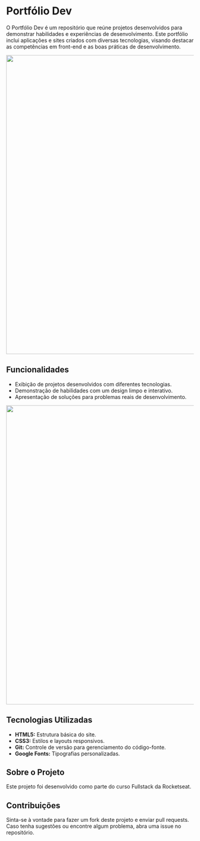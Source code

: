 # Portfólio Dev
O Portfólio Dev é um repositório que reúne projetos desenvolvidos para demonstrar habilidades e experiências de desenvolvimento. Este portfólio inclui aplicações e sites criados com diversas tecnologias, visando destacar as competências em front-end e as boas práticas de desenvolvimento.

<img src="https://github.com/user-attachments/assets/c89a0d16-5f52-44dd-94b0-1358c277676f" width="800px">


## Funcionalidades
- Exibição de projetos desenvolvidos com diferentes tecnologias.
- Demonstração de habilidades com um design limpo e interativo.
- Apresentação de soluções para problemas reais de desenvolvimento.

<img src="https://github.com/user-attachments/assets/64ba4648-d77f-44bc-9e8c-06f02af8a979" width="800px">


## Tecnologias Utilizadas
- **HTML5:** Estrutura básica do site.
- **CSS3:** Estilos e layouts responsivos.
- **Git:** Controle de versão para gerenciamento do código-fonte.
- **Google Fonts:** Tipografias personalizadas.

## Sobre o Projeto
Este projeto foi desenvolvido como parte do curso Fullstack da Rocketseat.

## Contribuições
Sinta-se à vontade para fazer um fork deste projeto e enviar pull requests. Caso tenha sugestões ou encontre algum problema, abra uma issue no repositório.
